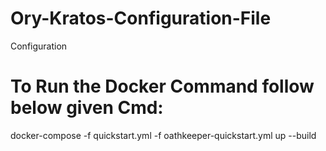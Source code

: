 # Ory-Kratos-Configuration-File
Configuration

# To Run the Docker Command follow below given Cmd:
docker-compose -f quickstart.yml -f oathkeeper-quickstart.yml up --build
